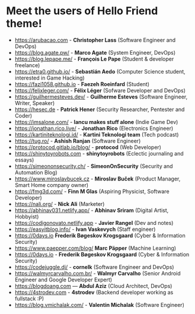 # Meet the users of Hello Friend theme!

<!--
TEMPLATE:

- https://radoslawkoziel.pl — **Radek Kozieł** (Software designer and developer)

-->

- https://arubacao.com - **Christopher Lass** (Software Engineer and DevOps)
- https://blog.agate.pw/ - **Marco Agate** (System Engineer, DevOps)
- https://blog.lepape.me/ - **François Le Pape** (Student & developer freelance)
- https://etra0.github.io/ - **Sebastián Aedo** (Computer Science student, interested in Game Hacking)
- https://fazi1058.github.io - **Faezeh Roeinfard** (Student)
- https://felixleger.com/ - **Félix Léger** (Sofware Developer and DevOps)
- https://guilhermesteves.dev/ - **Guilherme Esteves** (Software Engineer, Writer, Speaker)
- https://hesec.de - **Patrick Hener** (Security Researcher, Pentester and Coder)
- https://imsalone.com/ - **Iancu makes stuff alone** (Indie Game Dev)
- https://jonathan.rico.live/ - **Jonathan Rico** (Electronics Engineer)
- https://kartiniteknologi.id/ - **Kartini Teknologi team** (Tech podcast)
- https://tug.ro/ - **Ashish Ranjan** (Software Engineer)
- https://protocod.gitlab.io/blog/ - **protocod** (Web Developer)
- https://shinytoyrobots.com - **shinytoyrobots** (Eclectic journaling and essays)
- https://simeononsecurity.ch/ - **SimeonOnSecurity** (Security and Automation Blog)
- https://www.miroslavbucek.cz - **Miroslav Buček** (Product Manager, Smart Home company owner)
- https://fmg3d.com/ - **Finn M Glas** (Aspiring Physicist, Software Developer)
- https://nali.org/ - **Nick Ali** (Marketer)
- https://abhinav031.netlify.app/ - **Abhinav Sriram** (Digital Artist, Hobbyist)
- https://codigonovato.netlify.app - **Javier Rangel** (Dev and notes)
- https://easyitblog.info/ - **Ivan Vaskevych** (Staff engineer)
- https://0days.io **Frederik Bøgeskov Krogsgaard** (Cyber & Information Security)
- https://www.paepper.com/blog/  **Marc Päpper** (Machine Learning)
- https://0days.io - **Frederik Bøgeskov Krogsgaard** (Cyber & Information Security)
- https://codejuggle.dj/ - **cornelk** (Software Engineer and DevOps)
- https://walmyrcarvalho.com.br/ - **Walmyr Carvalho** (Senior Android Engineer and Google Developer Expert)
- https://blogdoang.com — **Abdul Aziz** (Cloud Architect, DevOps)
- https://4strodev.com - **4strodev** (Backend developer working as fullstack :P)
- https://blog.vmichalak.com/ - **Valentin Michalak** (Software Engineer)
